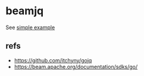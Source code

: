 # beamjq

See [simple example](example/simple)

## refs

- https://github.com/itchyny/gojq
- https://beam.apache.org/documentation/sdks/go/
